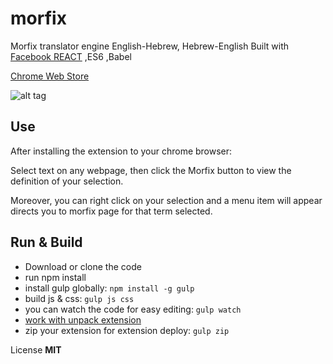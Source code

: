 # morfix
Morfix translator engine English-Hebrew, Hebrew-English
Built with [Facebook REACT](https://facebook.github.io/react/) ,ES6 ,Babel

[Chrome Web Store](https://chrome.google.com/webstore/detail/morfix/edapkleoiajaekmconcehhkcbehppgom)

![alt tag](https://lh3.googleusercontent.com/LkSwV0fBzz_PBBwnENDTc_uxHerNc5e2s63M2b5Dew464LFW7hNhIpTxD1O865wZ9rp4dXUf=s640-h400-e365-rw)

Use
------------
After installing the extension to your chrome browser:

Select text on any webpage, then click the Morfix button to view the definition of your selection.

Moreover, you can right click on your selection and a menu item will appear directs you to morfix page for that term selected.

Run & Build
------------
- Download or clone the code
- run npm install
- install gulp globally: `npm install -g gulp`
- build js & css: `gulp js css`
- you can watch the code for easy editing: `gulp watch`
- [work with unpack extension](https://developer.chrome.com/extensions/getstarted#unpacked)
- zip your extension for extension deploy: `gulp zip`


License **MIT**